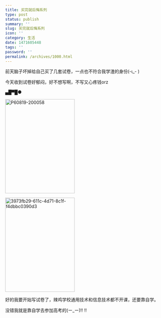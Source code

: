 ```yaml
---
title: 买完就后悔系列
type: post
status: publish
summary: ''
slug: 买完就后悔系列
icon: ''
category: 生活
date: 1471605448
tags: ''
password: ''
permalink: /archives/1000.html
---
```


前天脑子坏掉给自己买了几套试卷，一点也不符合我学渣的身份(-ι_- )

今天收到试卷好郁闷，好不想写啊，不写又心疼钱orz

▄█▀█●

<a href="https://www.zkl2333.com/usr/uploads/2016/08/P60819-200058.jpg"><img class="aligncenter" src="https://www.zkl2333.com/usr/uploads/2016/08/P60819-200058-222x300.jpg" alt="P60819-200058" width="222" height="300" /></a>

<a href="https://www.zkl2333.com/usr/uploads/2016/08/3973fb29-611c-4d71-8c1f-f4dbbc0390d3.jpg"><img class="aligncenter" src="https://www.zkl2333.com/usr/uploads/2016/08/3973fb29-611c-4d71-8c1f-f4dbbc0390d3-222x300.jpg" alt="3973fb29-611c-4d71-8c1f-f4dbbc0390d3" width="222" height="300" /></a>

好的我要开始写试卷了，辣鸡学校通用技术和信息技术都不开课，还要靠自学。

没错我就是靠自学去参加高考的(ー_ー)!!
!!
